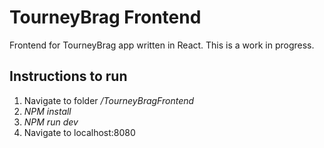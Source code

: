 # TourneyBrag Frontend

Frontend for TourneyBrag app written in React.
This is a work in progress.

## Instructions to run
1. Navigate to folder */TourneyBragFrontend*
2. *NPM install*
3. *NPM run dev*
4. Navigate to localhost:8080
